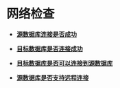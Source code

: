 # 网络检查<a name="drs_12_0003"></a>

-   **[源数据库连接是否成功](源数据库连接是否成功.md)**  

-   **[目标数据库是否连接成功](目标数据库是否连接成功.md)**  

-   **[目标数据库是否可以连接到源数据库](目标数据库是否可以连接到源数据库.md)**  

-   **[源数据库是否支持远程连接](源数据库是否支持远程连接.md)**  


